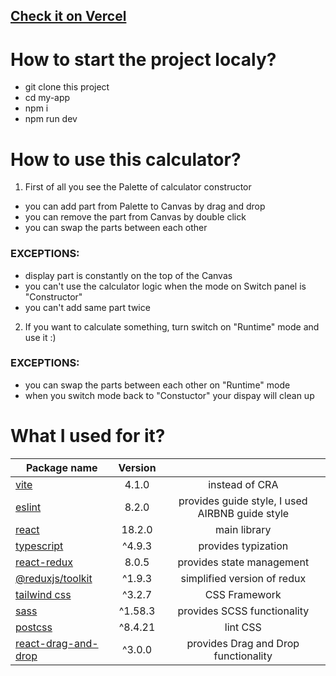 ## [Check it on Vercel](https://calculator-constructor-five.vercel.app/)

# How to start the project localy?
- git clone this project
- cd my-app
- npm i
- npm run dev

# How to use this calculator?
1) First of all you see the Palette of calculator constructor
- you can add part from Palette to Canvas by drag and drop
- you can remove the part from Canvas by double click
- you can swap the parts between each other
### EXCEPTIONS: 
- display part is constantly on the top of the Canvas
- you can't use the calculator logic when the mode on Switch panel is "Constructor"
- you can't add same part twice 
2) If you want to calculate something, turn switch on "Runtime" mode and use it :)
### EXCEPTIONS: 
- you can swap the parts between each other on "Runtime" mode
- when you switch mode back to "Constuctor" your dispay will clean up

# What I used for it?
| Package name                                                                                        | Version  |                                                | 
| ----------------------------------------------------------------------------------------------------|:--------:|:----------------------------------------------:|
|[vite](https://vitejs.dev/guide/)                                                                    | 4.1.0    | instead of CRA                                 |
|[eslint](https://eslint.org/)                                                                        | 8.2.0    | provides guide style, I used AIRBNB guide style|                                |
|[react](https://www.npmjs.com/package/react)                                                         | 18.2.0   | main library                                   | 
|[typescript](https://www.typescriptlang.org/docs/)                                                   | ^4.9.3   | provides typization                            | 
|[react-redux](https://www.npmjs.com/package/react-redux)                                             | 8.0.5    | provides state management                      |
|[@reduxjs/toolkit](https://www.npmjs.com/package/@reduxjs/toolkit)                                   | ^1.9.3   | simplified version of redux                    |
|[tailwind css](https://tailwindcss.com/docs)                                                         | ^3.2.7   | CSS Framework                                  |
|[sass](https://www.npmjs.com/package/sass)                                                           | ^1.58.3  | provides SCSS functionality                    |
|[postcss](https://www.npmjs.com/package/postcss)                                                     | ^8.4.21  | lint CSS                                       |
|[react-drag-and-drop](https://www.npmjs.com/package/react-drag-and-drop)                             | ^3.0.0   | provides Drag and Drop functionality           |
